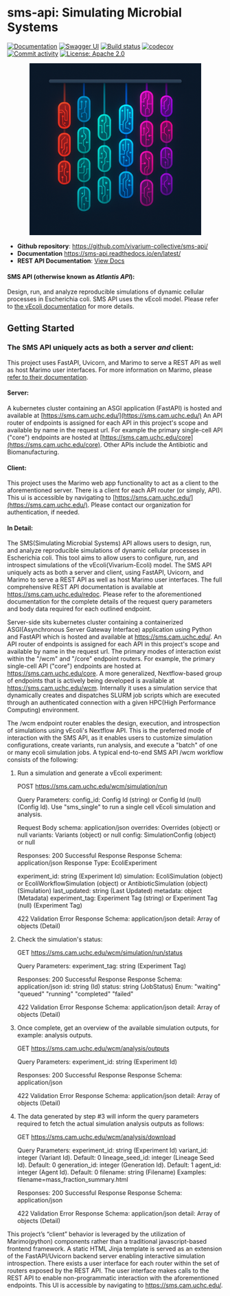 # sms-api: Simulating Microbial Systems

[![Documentation](https://img.shields.io/badge/documentation-online-blue.svg)](https://sms-api.readthedocs.io/en/latest/)
[![Swagger UI](https://img.shields.io/badge/swagger_docs-Swagger_UI-green?logo=swagger)](https://sms.cam.uchc.edu/docs)
[![Build status](https://img.shields.io/github/actions/workflow/status/vivarium-collective/sms-api/main.yml?branch=main)](https://github.com/vivarium-collective/sms-api/actions/workflows/main.yml?query=branch%3Amain)
[![codecov](https://codecov.io/gh/vivarium-collective/sms-api/branch/main/graph/badge.svg)](https://codecov.io/gh/vivarium-collective/sms-api)
[![Commit activity](https://img.shields.io/github/commit-activity/m/vivarium-collective/sms-api)](https://img.shields.io/github/commit-activity/m/vivarium-collective/sms-api)
[![License: Apache 2.0](https://img.shields.io/badge/License-Apache_2.0-blue.svg)](./LICENSE)

<p align="center">
  <img src="https://github.com/vivarium-collective/sms-api/blob/main/documentation/source/_static/wholecellecoli.png?raw=true" width="400" />
</p>

- **Github repository**: <https://github.com/vivarium-collective/sms-api/>
- **Documentation** <https://sms-api.readthedocs.io/en/latest/>
- **REST API Documentation**: [View Docs](./sms_api/api/README.md)

#### SMS API (otherwise known as _Atlantis API_):

Design, run, and analyze reproducible simulations of dynamic cellular processes in Escherichia coli. SMS API uses the vEcoli model. Please refer to [the vEcoli documentation](https://covertlab.github.io/vEcoli/) for more details.

## Getting Started

### The SMS API uniquely acts as both a server _and_ client:

This project uses FastAPI, Uvicorn, and Marimo to serve a REST API as well as host Marimo user interfaces. For more information
on Marimo, please [refer to their documentation](https://docs.marimo.io/).

#### Server:

A kubernetes cluster containing an ASGI application (FastAPI) is hosted and available at [https://sms.cam.uchc.edu/](https://sms.cam.uchc.edu/)
An API router of endpoints is assigned for each API in this project's scope and available by name in the request url. For example the
primary single-cell API ("core") endpoints are hosted at [https://sms.cam.uchc.edu/core](https://sms.cam.uchc.edu/core). Other APIs include
the Antibiotic and Biomanufacturing.

#### Client:

This project uses the Marimo web app functionality to act as a client to the aforementioned server. There is a client for each
API router (or simply, API). This ui is accessible by navigating to [https://sms.cam.uchc.edu/](https://sms.cam.uchc.edu/). Please contact
our organization for authentication, if needed.


#### In Detail:
The SMS(Simulating Microbial Systems) API allows users to design, run, and analyze reproducible simulations of dynamic cellular processes in Escherichia coli.
This tool aims to allow users to configure, run, and introspect simulations of the vEcoli(Vivarium-Ecoli) model. The SMS API uniquely acts as both a server
and client, using FastAPI, Uvicorn, and Marimo to serve a REST API as well as host Marimo user interfaces. The full comprehensive REST API documentation is
available at https://sms.cam.uchc.edu/redoc. Please refer to the aforementioned documentation for the complete details of the request query parameters and
body data required for each outlined endpoint.

Server-side sits kubernetes cluster containing a containerized ASGI(Asynchronous Server Gateway Interface) application using Python and FastAPI which is hosted and
available at https://sms.cam.uchc.edu/. An API router of endpoints is assigned for each API in this project's scope and available by name in the request url. The
primary modes of interaction exist within the "/wcm" and "/core" endpoint routers. For example, the primary single-cell API ("core") endpoints are hosted at https://sms.cam.uchc.edu/core.
A more generalized, Nextflow-based group of endpoints that is actively being developed is available at https://sms.cam.uchc.edu/wcm. Internally it uses a simulation service
that dynamically creates and dispatches SLURM job scripts which are executed through an authenticated connection with a given HPC(High Performance Computing) environment.

The /wcm endpoint router enables the design, execution, and introspection of simulations using vEcoli's Nextflow API. This is the preferred mode of interaction with
the SMS API, as it enables users to customize simulation configurations, create variants, run analysis, and execute a "batch" of one or many ecoli simulation jobs.
A typical end-to-end SMS API /wcm workflow consists of the following:

1. Run a simulation and generate a vEcoli experiment:

    POST https://sms.cam.uchc.edu/wcm/simulation/run

    Query Parameters:
    config_id: Config Id (string) or Config Id (null) (Config Id). Use "sms_single" to run a single cell vEcoli simulation and analysis.

    Request Body schema: application/json
    overrides: Overrides (object) or null
    variants: Variants (object) or null
    config: SimulationConfig (object) or null

    Responses:
    200 Successful Response
    Response Schema: application/json
    Response Type: EcoliExperiment

    experiment_id: string (Experiment Id)
    simulation: EcoliSimulation (object) or EcoliWorkflowSimulation (object) or AntibioticSimulation (object) (Simulation)
    last_updated: string (Last Updated)
    metadata: object (Metadata)
    experiment_tag: Experiment Tag (string) or Experiment Tag (null) (Experiment Tag)

    422 Validation Error
    Response Schema: application/json
    detail: Array of objects (Detail)

2. Check the simulation's status:

    GET https://sms.cam.uchc.edu/wcm/simulation/run/status

    Query Parameters:
    experiment_tag: string (Experiment Tag)

    Responses:
    200 Successful Response
    Response Schema: application/json
    id: string (Id)
    status: string (JobStatus)
    Enum: "waiting" "queued" "running" "completed" "failed"

    422 Validation Error
    Response Schema: application/json
    detail: Array of objects (Detail)


3. Once complete, get an overview of the available simulation outputs, for example: analysis outputs.

    GET https://sms.cam.uchc.edu/wcm/analysis/outputs

    Query Parameters:
    experiment_id: string (Experiment Id)

    Responses:
    200 Successful Response
    Response Schema: application/json

    422 Validation Error
    Response Schema: application/json
    detail: Array of objects (Detail)

4. The data generated by step #3 will inform the query parameters required to fetch the actual simulation analysis outputs
as follows:

    GET https://sms.cam.uchc.edu/wcm/analysis/download

    Query Parameters:
    experiment_id: string (Experiment Id)
    variant_id: integer (Variant Id). Default: 0
    lineage_seed_id: integer (Lineage Seed Id). Default: 0
    generation_id: integer (Generation Id). Default: 1
    agent_id: integer (Agent Id). Default: 0
    filename: string (Filename)
    Examples: filename=mass_fraction_summary.html

    Responses:
    200 Successful Response
    Response Schema: application/json

    422 Validation Error
    Response Schema: application/json
    detail: Array of objects (Detail)



This project’s “client” behavior is leveraged by the utilization of Marimo(python) components rather than a traditional javascript-based frontend framework. A
static HTML Jinja template is served as an extension of the FastAPI/Uvicorn backend server enabling interactive simulation introspection. There exists a user
interface for each router within the set of routers exposed by the REST API. The user interface makes calls to the REST API to enable non-programmatic interaction
with the aforementioned endpoints. This UI is accessible by navigating to https://sms.cam.uchc.edu/.
